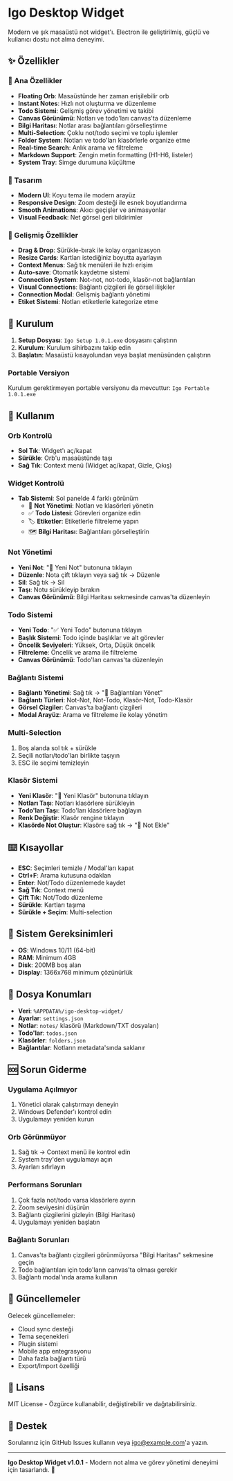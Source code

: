# Igo Desktop Widget

Modern ve şık masaüstü not widget'ı. Electron ile geliştirilmiş, güçlü ve kullanıcı dostu not alma deneyimi.

## ✨ Özellikler

### 🎯 Ana Özellikler
- **Floating Orb**: Masaüstünde her zaman erişilebilir orb
- **Instant Notes**: Hızlı not oluşturma ve düzenleme
- **Todo Sistemi**: Gelişmiş görev yönetimi ve takibi
- **Canvas Görünümü**: Notları ve todo'ları canvas'ta düzenleme
- **Bilgi Haritası**: Notlar arası bağlantıları görselleştirme
- **Multi-Selection**: Çoklu not/todo seçimi ve toplu işlemler
- **Folder System**: Notları ve todo'ları klasörlerle organize etme
- **Real-time Search**: Anlık arama ve filtreleme
- **Markdown Support**: Zengin metin formatting (H1-H6, listeler)
- **System Tray**: Simge durumuna küçültme

### 🎨 Tasarım
- **Modern UI**: Koyu tema ile modern arayüz
- **Responsive Design**: Zoom desteği ile esnek boyutlandırma
- **Smooth Animations**: Akıcı geçişler ve animasyonlar
- **Visual Feedback**: Net görsel geri bildirimler

### 🔧 Gelişmiş Özellikler
- **Drag & Drop**: Sürükle-bırak ile kolay organizasyon
- **Resize Cards**: Kartları istediğiniz boyutta ayarlayın
- **Context Menus**: Sağ tık menüleri ile hızlı erişim
- **Auto-save**: Otomatik kaydetme sistemi
- **Connection System**: Not-not, not-todo, klasör-not bağlantıları
- **Visual Connections**: Bağlantı çizgileri ile görsel ilişkiler
- **Connection Modal**: Gelişmiş bağlantı yönetimi
- **Etiket Sistemi**: Notları etiketlerle kategorize etme

## 🚀 Kurulum

1. **Setup Dosyası**: `Igo Setup 1.0.1.exe` dosyasını çalıştırın
2. **Kurulum**: Kurulum sihirbazını takip edin
3. **Başlatın**: Masaüstü kısayolundan veya başlat menüsünden çalıştırın

### Portable Versiyon
Kurulum gerektirmeyen portable versiyonu da mevcuttur: `Igo Portable 1.0.1.exe`

## 📖 Kullanım

### Orb Kontrolü
- **Sol Tık**: Widget'ı aç/kapat
- **Sürükle**: Orb'u masaüstünde taşı
- **Sağ Tık**: Context menü (Widget aç/kapat, Gizle, Çıkış)

### Widget Kontrolü
- **Tab Sistemi**: Sol panelde 4 farklı görünüm
  - 📝 **Not Yönetimi**: Notları ve klasörleri yönetin
  - ✅ **Todo Listesi**: Görevleri organize edin
  - 🏷️ **Etiketler**: Etiketlerle filtreleme yapın
  - 🗺️ **Bilgi Haritası**: Bağlantıları görselleştirin

### Not Yönetimi
- **Yeni Not**: "📝 Yeni Not" butonuna tıklayın
- **Düzenle**: Nota çift tıklayın veya sağ tık → Düzenle
- **Sil**: Sağ tık → Sil
- **Taşı**: Notu sürükleyip bırakın
- **Canvas Görünümü**: Bilgi Haritası sekmesinde canvas'ta düzenleyin

### Todo Sistemi
- **Yeni Todo**: "✅ Yeni Todo" butonuna tıklayın
- **Başlık Sistemi**: Todo içinde başlıklar ve alt görevler
- **Öncelik Seviyeleri**: Yüksek, Orta, Düşük öncelik
- **Filtreleme**: Öncelik ve arama ile filtreleme
- **Canvas Görünümü**: Todo'ları canvas'ta düzenleyin

### Bağlantı Sistemi
- **Bağlantı Yönetimi**: Sağ tık → "🔗 Bağlantıları Yönet"
- **Bağlantı Türleri**: Not-Not, Not-Todo, Klasör-Not, Todo-Klasör
- **Görsel Çizgiler**: Canvas'ta bağlantı çizgileri
- **Modal Arayüz**: Arama ve filtreleme ile kolay yönetim

### Multi-Selection
1. Boş alanda sol tık + sürükle
2. Seçili notları/todo'ları birlikte taşıyın
3. ESC ile seçimi temizleyin

### Klasör Sistemi
- **Yeni Klasör**: "📁 Yeni Klasör" butonuna tıklayın
- **Notları Taşı**: Notları klasörlere sürükleyin
- **Todo'ları Taşı**: Todo'ları klasörlere bağlayın
- **Renk Değiştir**: Klasör rengine tıklayın
- **Klasörde Not Oluştur**: Klasöre sağ tık → "📝 Not Ekle"

## ⌨️ Kısayollar

- **ESC**: Seçimleri temizle / Modal'ları kapat
- **Ctrl+F**: Arama kutusuna odaklan
- **Enter**: Not/Todo düzenlemede kaydet
- **Sağ Tık**: Context menü
- **Çift Tık**: Not/Todo düzenleme
- **Sürükle**: Kartları taşıma
- **Sürükle + Seçim**: Multi-selection

## 🔧 Sistem Gereksinimleri

- **OS**: Windows 10/11 (64-bit)
- **RAM**: Minimum 4GB
- **Disk**: 200MB boş alan
- **Display**: 1366x768 minimum çözünürlük

## 📂 Dosya Konumları

- **Veri**: `%APPDATA%/igo-desktop-widget/`
- **Ayarlar**: `settings.json`
- **Notlar**: `notes/` klasörü (Markdown/TXT dosyaları)
- **Todo'lar**: `todos.json`
- **Klasörler**: `folders.json`
- **Bağlantılar**: Notların metadata'sında saklanır

## 🆘 Sorun Giderme

### Uygulama Açılmıyor
1. Yönetici olarak çalıştırmayı deneyin
2. Windows Defender'ı kontrol edin
3. Uygulamayı yeniden kurun

### Orb Görünmüyor
1. Sağ tık → Context menü ile kontrol edin
2. System tray'den uygulamayı açın
3. Ayarları sıfırlayın

### Performans Sorunları
1. Çok fazla not/todo varsa klasörlere ayırın
2. Zoom seviyesini düşürün
3. Bağlantı çizgilerini gizleyin (Bilgi Haritası)
4. Uygulamayı yeniden başlatın

### Bağlantı Sorunları
1. Canvas'ta bağlantı çizgileri görünmüyorsa "Bilgi Haritası" sekmesine geçin
2. Todo bağlantıları için todo'ların canvas'ta olması gerekir
3. Bağlantı modal'ında arama kullanın

## 🔄 Güncellemeler

Gelecek güncellemeler:
- Cloud sync desteği
- Tema seçenekleri
- Plugin sistemi
- Mobile app entegrasyonu
- Daha fazla bağlantı türü
- Export/Import özelliği

## 📄 Lisans

MIT License - Özgürce kullanabilir, değiştirebilir ve dağıtabilirsiniz.

## 👥 Destek

Sorularınız için GitHub Issues kullanın veya igo@example.com'a yazın.

---

**Igo Desktop Widget v1.0.1** - Modern not alma ve görev yönetimi deneyimi için tasarlandı. 🚀

